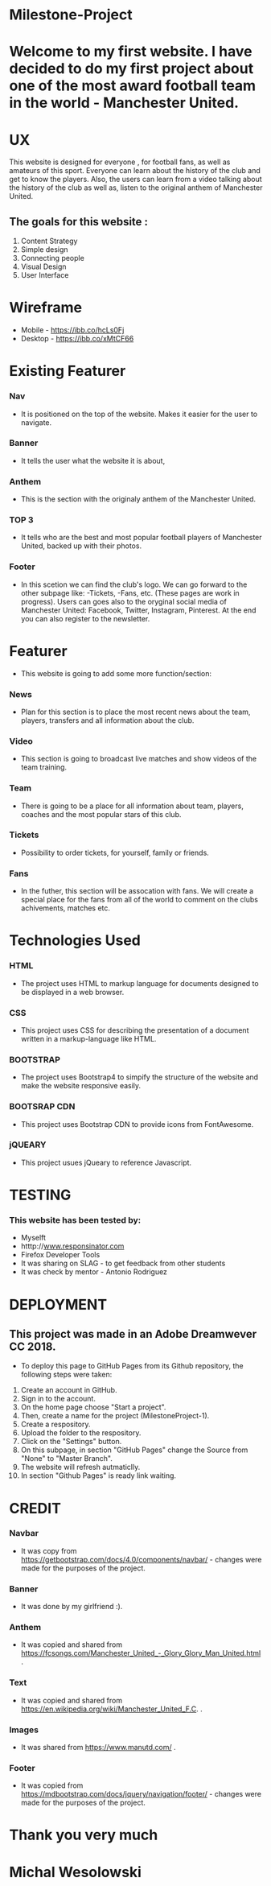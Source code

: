 # Milestone-Project


# Welcome to my first website. I have decided to do my first project about one of the most award football team in the world - Manchester United.



# UX 

This website is designed for everyone , for football fans, as well as amateurs of this sport. Everyone can learn about the history of the club and get to know the players. Also, the users can learn from a video talking about the history of the club as well as, listen to the original anthem of Manchester United.

## The goals for this website :

1. Content Strategy 
2. Simple design
3. Connecting people
4. Visual Design
5. User Interface

# Wireframe 
- Mobile - https://ibb.co/hcLs0Fj
- Desktop - https://ibb.co/xMtCF66

# Existing Featurer

### Nav 
- It is positioned on the top of the website. Makes it easier for the user to navigate.

### Banner
- It tells the user what the website it is about,
 
 ### Anthem
- This is the section with the originaly anthem of the Manchester United.

### TOP 3
- It tells who are the best and most popular football players of Manchester United, backed up with their photos.

### Footer
- In this scetion we can find the club's logo. We can go forward to the other subpage like: -Tickets, -Fans, etc. (These pages are work in progress). Users can goes also to the oryginal social media of Manchester United: Facebook, Twitter, Instagram, Pinterest. At the end you can also register to the newsletter. 

# Featurer
- This website is going to add some more function/section:

### News
- Plan for this section is to place the most recent news about the team, players, transfers and all information about the club.

### Video 
- This section is going to broadcast live matches and show videos of the team training. 

### Team
- There is going to be a place for all information about team, players, coaches and the most popular stars of this club.


### Tickets
- Possibility to order tickets, for yourself, family or friends.

### Fans
- In the futher, this section will be assocation with fans. We will create a special place for the fans from all of the world to comment on the clubs achivements, matches etc.

# Technologies Used

### HTML
- The project uses HTML to  markup language for documents designed to be displayed in a web browser. 

### CSS
- This project uses CSS for describing the presentation of a document written in a markup-language like HTML. 

### BOOTSTRAP
- The project uses Bootstrap4 to simpify the structure of the website and make the website responsive easily.

### BOOTSRAP CDN
- This project uses Bootstrap CDN to provide icons from FontAwesome.

### jQUEARY
- This project usues jQueary to reference Javascript.


# TESTING

### This website has been tested by:
- Myselft
- htttp://www.responsinator.com
- Firefox Developer Tools
- It was sharing on SLAG - to get feedback from other students
- It was check by mentor - Antonio Rodriguez


# DEPLOYMENT

## This project was made in an Adobe Dreamwever CC 2018.
- To deploy this page to GitHub Pages from its Github repository, the following steps were taken:

1. Create an account in GitHub.
2. Sign in to the account.
3. On the home page choose "Start a project".
4. Then, create a name for the project (MilestoneProject-1).
5. Create a respository.
6. Upload the folder to the respository.
7. Click on the "Settings" button.
8. On this subpage, in section "GitHub Pages" change the Source from "None" to "Master Branch".
9. The website will refresh autmaticlly.
10. In section "Github Pages" is ready link waiting.


# CREDIT

### Navbar
- It was copy from https://getbootstrap.com/docs/4.0/components/navbar/ - changes were made for the purposes of the project.

### Banner
- It was done by my girlfriend :).

### Anthem
- It was copied and shared from https://fcsongs.com/Manchester_United_-_Glory_Glory_Man_United.html .

### Text
- It was copied and shared from https://en.wikipedia.org/wiki/Manchester_United_F.C. .

### Images
- It was shared from https://www.manutd.com/ .

### Footer
- It was copied from https://mdbootstrap.com/docs/jquery/navigation/footer/ - changes were made for the purposes of the project.




# Thank you very much
# Michal Wesolowski


